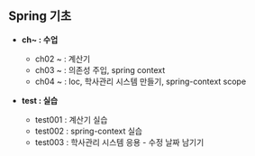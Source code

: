 ## Spring 기초

- **ch~ : 수업**
  - ch02 ~ : 계산기
  - ch03 ~ : 의존성 주입, spring context
  - ch04 ~ : Ioc, 학사관리 시스템 만들기, spring-context scope

    
- **test : 실습**
  - test001 : 계산기 실습
  - test002 : spring-context 실습
  - test003 : 학사관리 시스템 응용 - 수정 날짜 남기기
